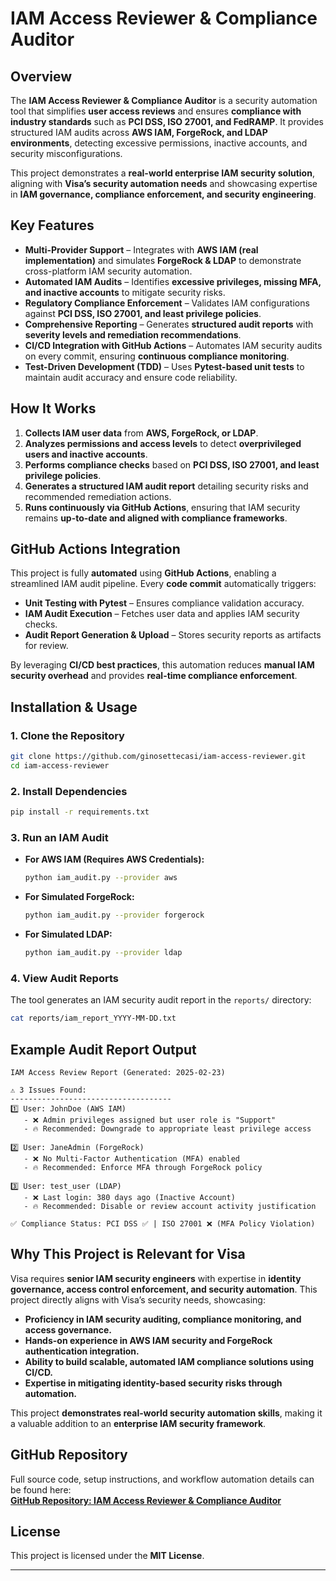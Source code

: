 # IAM Access Reviewer & Compliance Auditor

## Overview

The **IAM Access Reviewer & Compliance Auditor** is a security automation tool that simplifies **user access reviews** and ensures **compliance with industry standards** such as **PCI DSS, ISO 27001, and FedRAMP**. It provides structured IAM audits across **AWS IAM, ForgeRock, and LDAP environments**, detecting excessive permissions, inactive accounts, and security misconfigurations.

This project demonstrates a **real-world enterprise IAM security solution**, aligning with **Visa’s security automation needs** and showcasing expertise in **IAM governance, compliance enforcement, and security engineering**.

## Key Features

- **Multi-Provider Support** – Integrates with **AWS IAM (real implementation)** and simulates **ForgeRock & LDAP** to demonstrate cross-platform IAM security automation.
- **Automated IAM Audits** – Identifies **excessive privileges, missing MFA, and inactive accounts** to mitigate security risks.
- **Regulatory Compliance Enforcement** – Validates IAM configurations against **PCI DSS, ISO 27001, and least privilege policies**.
- **Comprehensive Reporting** – Generates **structured audit reports** with **severity levels and remediation recommendations**.
- **CI/CD Integration with GitHub Actions** – Automates IAM security audits on every commit, ensuring **continuous compliance monitoring**.
- **Test-Driven Development (TDD)** – Uses **Pytest-based unit tests** to maintain audit accuracy and ensure code reliability.

## How It Works

1. **Collects IAM user data** from **AWS, ForgeRock, or LDAP**.
2. **Analyzes permissions and access levels** to detect **overprivileged users and inactive accounts**.
3. **Performs compliance checks** based on **PCI DSS, ISO 27001, and least privilege policies**.
4. **Generates a structured IAM audit report** detailing security risks and recommended remediation actions.
5. **Runs continuously via GitHub Actions**, ensuring that IAM security remains **up-to-date and aligned with compliance frameworks**.

## GitHub Actions Integration

This project is fully **automated** using **GitHub Actions**, enabling a streamlined IAM audit pipeline. Every **code commit** automatically triggers:

- **Unit Testing with Pytest** – Ensures compliance validation accuracy.
- **IAM Audit Execution** – Fetches user data and applies IAM security checks.
- **Audit Report Generation & Upload** – Stores security reports as artifacts for review.

By leveraging **CI/CD best practices**, this automation reduces **manual IAM security overhead** and provides **real-time compliance enforcement**.

## Installation & Usage

### **1. Clone the Repository**
```bash
git clone https://github.com/ginosettecasi/iam-access-reviewer.git
cd iam-access-reviewer
```

### **2. Install Dependencies**
```bash
pip install -r requirements.txt
```

### **3. Run an IAM Audit**
- **For AWS IAM (Requires AWS Credentials):**
  ```bash
  python iam_audit.py --provider aws
  ```
- **For Simulated ForgeRock:**
  ```bash
  python iam_audit.py --provider forgerock
  ```
- **For Simulated LDAP:**
  ```bash
  python iam_audit.py --provider ldap
  ```

### **4. View Audit Reports**
The tool generates an IAM security audit report in the `reports/` directory:
```bash
cat reports/iam_report_YYYY-MM-DD.txt
```

## Example Audit Report Output
```
IAM Access Review Report (Generated: 2025-02-23)

⚠️ 3 Issues Found:
------------------------------------
1️⃣ User: JohnDoe (AWS IAM)
   - ❌ Admin privileges assigned but user role is "Support"
   - 🔥 Recommended: Downgrade to appropriate least privilege access

2️⃣ User: JaneAdmin (ForgeRock)
   - ❌ No Multi-Factor Authentication (MFA) enabled
   - 🔥 Recommended: Enforce MFA through ForgeRock policy

3️⃣ User: test_user (LDAP)
   - ❌ Last login: 380 days ago (Inactive Account)
   - 🔥 Recommended: Disable or review account activity justification

✅ Compliance Status: PCI DSS ✅ | ISO 27001 ❌ (MFA Policy Violation)
```

## Why This Project is Relevant for Visa

Visa requires **senior IAM security engineers** with expertise in **identity governance, access control enforcement, and security automation**. This project directly aligns with Visa’s security needs, showcasing:

- **Proficiency in IAM security auditing, compliance monitoring, and access governance.**
- **Hands-on experience in AWS IAM security and ForgeRock authentication integration.**
- **Ability to build scalable, automated IAM compliance solutions using CI/CD.**
- **Expertise in mitigating identity-based security risks through automation.**

This project **demonstrates real-world security automation skills**, making it a valuable addition to an **enterprise IAM security framework**.

## GitHub Repository

Full source code, setup instructions, and workflow automation details can be found here:  
**[GitHub Repository: IAM Access Reviewer & Compliance Auditor](https://github.com/ginosettecasi/iam-access-reviewer)**

## License

This project is licensed under the **MIT License**.

---
